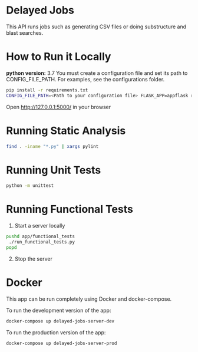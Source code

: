 # Delayed Jobs

This API runs jobs such as generating CSV files or doing substructure and blast searches. 

# How to Run it Locally

**python version:** 3.7
You must create a configuration file and set its path to CONFIG_FILE_PATH. For examples, see the configurations folder.
```bash
pip install -r requirements.txt
CONFIG_FILE_PATH=<Path to your configuration file> FLASK_APP=appflask run
```

Open http://127.0.0.1:5000/ in your browser

# Running Static Analysis 

```bash
find . -iname "*.py" | xargs pylint
```

# Running Unit Tests

```bash
python -m unittest
```

# Running Functional Tests

1. Start a server locally

```bash
pushd app/functional_tests
 ./run_functional_tests.py
popd
```

2. Stop the server

# Docker

This app can be run completely using Docker and docker-compose.

To run the development version of the app:
```bash
docker-compose up delayed-jobs-server-dev
```

To run the production version of the app:
```bash
docker-compose up delayed-jobs-server-prod
```